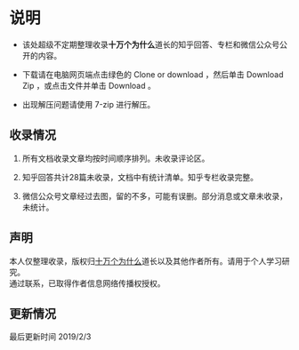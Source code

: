 # 说明

- 该处超级不定期整理收录**十万个为什么**道长的知乎回答、专栏和微信公众号公开的内容。

- 下载请在电脑网页端点击绿色的 Clone or download ，然后单击 Download Zip ，或点击文件并单击 Download 。

- 出现解压问题请使用 7-zip 进行解压。


## 收录情况

1. 所有文档收录文章均按时间顺序排列。未收录评论区。

2. 知乎回答共计28篇未收录，文档中有统计清单。知乎专栏收录完整。

3. 微信公众号文章经过去图，留的不多，可能有误删。部分消息或文章未收录，未统计。


## 声明

本人仅整理收录，版权归[十万个为什么](https://www.zhihu.com/people/po-miao-miao-zhu/activities "十万")道长以及其他作者所有。请用于个人学习研究。  
通过联系，已取得作者信息网络传播权授权。


## 更新情况

最后更新时间 2019/2/3